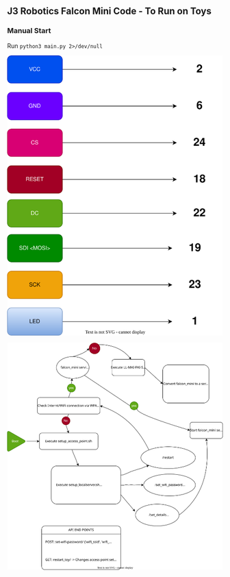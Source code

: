 ## J3 Robotics Falcon Mini Code - To Run on Toys


### Manual Start

Run `python3 main.py 2>/dev/null`

![OLED Configuration](oled_config.svg)

![Boot Sequence Image](boot_sequence.svg)

